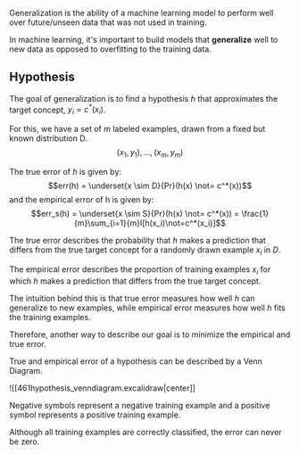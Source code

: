 Generalization is the ability of a machine learning model to perform well over future/unseen data that was not used in training.

In machine learning, it's important to build models that **generalize** well to new data as opposed to overfitting to the training data.

## Hypothesis
The goal of generalization is to find a hypothesis $h$ that approximates the target concept, $y_i = c^*(x_i)$.

For this, we have a set of $m$ labeled examples, drawn from a fixed but known distribution D.
$$(x_1, y_1), ..., (x_m,y_m)$$

The true error of $h$ is given by:
$$err(h) = \underset{x \sim D}{Pr}(h(x) \not= c^*(x))$$
and the empirical error of h is given by:
$$err_s(h) = \underset{x \sim S}{Pr}(h(x) \not= c^*(x)) = \frac{1}{m}\sum_{i=1}{m}I[h(x_i)\not=c^*(x_i)]$$

The true error describes the probability that $h$ makes a prediction that differs from the true target concept for a randomly drawn example $x_i$ in $D$.

The empirical error describes the proportion of training examples $x_i$ for which $h$ makes a prediction that differs from the true target concept.

The intuition behind this is that true error measures how well $h$ can generalize to new examples, while empirical error measures how well $h$ fits the training examples.

Therefore, another way to describe our goal is to minimize the empirical and true error.

True and empirical error of a hypothesis can be described by a Venn Diagram.

![[461hypothesis_venndiagram.excalidraw|center]]

Negative symbols represent a negative training example and a positive symbol represents a  positive training example.

Although all training examples are correctly classified, the error can never be zero.